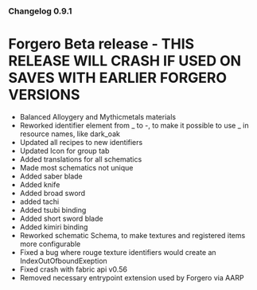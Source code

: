 ### Changelog 0.9.1

# Forgero Beta release - THIS RELEASE WILL CRASH IF USED ON SAVES WITH EARLIER FORGERO VERSIONS

* Balanced Alloygery and Mythicmetals materials
* Reworked identifier element from _ to -, to make it possible to use _ in resource names, like dark_oak
* Updated all recipes to new identifiers
* Updated Icon for group tab
* Added translations for all schematics
* Made most schematics not unique
* Added saber blade
* Added knife
* Added broad sword
* added tachi
* Added tsubi binding
* Added short sword blade
* Added kimiri binding
* Reworked schematic Schema, to make textures and registered items more configurable
* Fixed a bug where rouge texture identifiers would create an IndexOutOfboundExeption
* Fixed crash with fabric api v0.56
* Removed necessary entrypoint extension used by Forgero via AARP
